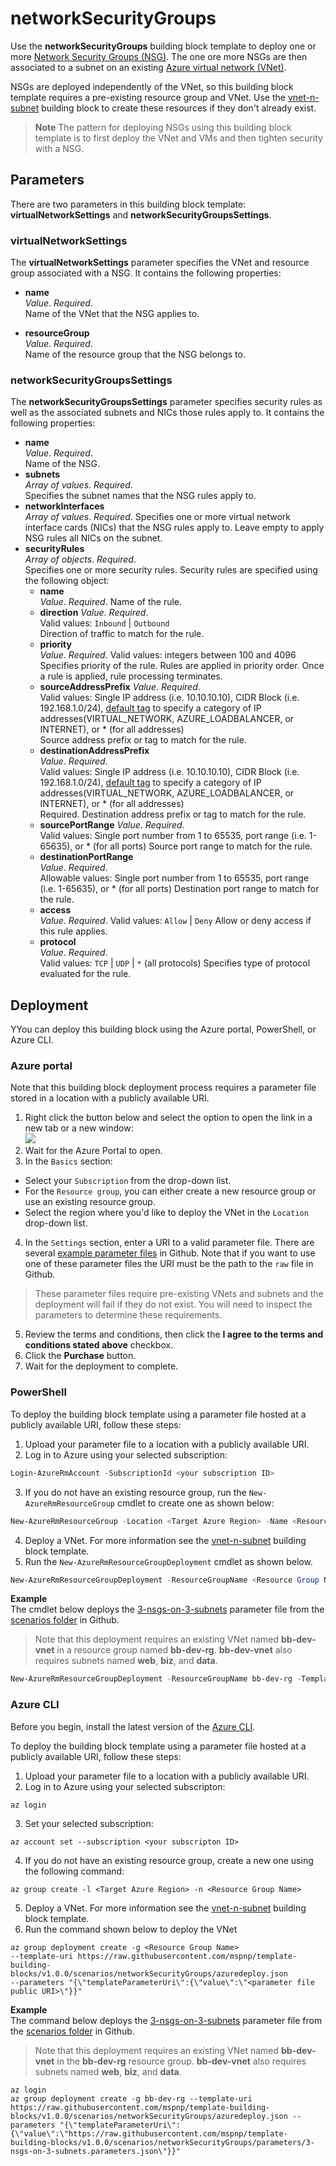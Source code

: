 # networkSecurityGroups

Use the **networkSecurityGroups** building block template to deploy one or more [Network Security Groups (NSG)][virtual-networks-nsg]. The one ore more NSGs are then associated to a subnet on an existing [Azure virtual network (VNet)](https://docs.microsoft.com/azure/virtual-network/virtual-networks-overview). 

NSGs are deployed independently of the VNet, so this building block template requires a pre-existing resource group and VNet. Use the [vnet-n-subnet](https://github.com/mspnp/template-building-blocks/tree/v1.0.0/scenarios/vnet-n-subnet) building block to create these resources if they don't already exist.

> **Note** The pattern for deploying NSGs using this building block template is to first deploy the VNet and VMs and then tighten security with a NSG.

## Parameters

There are two parameters in this building block template: **virtualNetworkSettings** and **networkSecurityGroupsSettings**. 

### virtualNetworkSettings

The **virtualNetworkSettings** parameter specifies the VNet and resource group associated with a NSG. It contains the following properties:

- **name**  
_Value_. _Required_.  
Name of the VNet that the NSG applies to.   

- **resourceGroup**  
_Value_. _Required_.  
Name of the resource group that the NSG belongs to.  

### networkSecurityGroupsSettings

The **networkSecurityGroupsSettings** parameter specifies security rules as well as the associated subnets and NICs those rules apply to. It contains the following properties:

- **name**  
_Value_. _Required_.  
Name of the NSG.  
- **subnets**  
_Array of values_. _Required_.  
Specifies the subnet names that the NSG rules apply to.
- **networkInterfaces**  
_Array of values_. _Required_.
Specifies one or more virtual network interface cards (NICs) that the NSG rules apply to. Leave empty to apply NSG rules all NICs on the subnet.
- **securityRules**  
_Array of objects_. _Required_.  
Specifies one or more security rules.  Security rules are specified using the following object:
  - **name**  
  _Value_. _Required_.
  Name of the rule.  
  - **direction**
  _Value_. _Required_.  
  Valid values: `Inbound` | `Outbound`  
  Direction of traffic to match for the rule.  
  - **priority**  
  _Value_. _Required_.
  Valid values: integers between 100 and 4096  
  Specifies priority of the rule. Rules are applied in priority order. Once a rule is applied, rule processing terminates.  
  - **sourceAddressPrefix**
  _Value_. _Required_.  
  Valid values: Single IP address (i.e. 10.10.10.10), CIDR Block (i.e. 192.168.1.0/24), [default tag][virtual-networks-nsg] to specify a category of IP addresses(VIRTUAL_NETWORK, AZURE_LOADBALANCER, or INTERNET), or * (for all addresses)  
  Source address prefix or tag to match for the rule.  
  - **destinationAddressPrefix**  
  _Value_. _Required_.  
  Valid values: Single IP address (i.e. 10.10.10.10), CIDR Block (i.e. 192.168.1.0/24), [default tag][virtual-networks-nsg] to specify a category of IP addresses(VIRTUAL_NETWORK, AZURE_LOADBALANCER, or INTERNET), or * (for all addresses)  
  Required. Destination address prefix or tag to match for the rule.  
  - **sourcePortRange**
  _Value_. _Required_.  
  Valid values: Single port number from 1 to 65535, port range (i.e. 1-65635), or * (for all ports) 
  Source port range to match for the rule.  
  - **destinationPortRange**  
  _Value_. _Required_.  
  Allowable values: Single port number from 1 to 65535, port range (i.e. 1-65635), or * (for all ports) 
  Destination port range to match for the rule.   
  - **access**  
  _Value_. _Required_.
  Valid values: `Allow` | `Deny`
  Allow or deny access if this rule applies.
  - **protocol**  
  _Value_. _Required_.  
  Valid values: `TCP` | `UDP` | `*` (all protocols)
  Specifies type of protocol evaluated for the rule.

## Deployment

YYou can deploy this building block using the Azure portal, PowerShell, or Azure CLI.

### Azure portal

Note that this building block deployment process requires a parameter file stored in a location with a publicly available URI.

1. Right click the button below and select the option to open the link in a new tab or a new window:<br><a href="https://portal.azure.com/#create/Microsoft.Template/uri/https%3A%2F%2Fraw.githubusercontent.com%2Fmspnp%2Ftemplate-building-blocks%2Fv1.0.0%2Fscenarios%2FnetworkSecurityGroups%2Fazuredeploy.json"><img src = "http://azuredeploy.net/deploybutton.png"/></a>
2. Wait for the Azure Portal to open.  
3. In the `Basics` section:
  - Select your `Subscription` from the drop-down list.
  - For the `Resource group`, you can either create a new resource group or use an existing resource group.
  - Select the region where you'd like to deploy the VNet in the `Location` drop-down list.  
4. In the `Settings` section, enter a URI to a valid parameter file. There are several [example parameter files](https://github.com/mspnp/template-building-blocks/tree/master/scenarios/networkSecurityGroups/parameters) in Github. Note that if you want to use one of these parameter files the URI must be the path to the `raw` file in Github.
  > These parameter files require pre-existing VNets and subnets and the deployment will fail if they do not exist. You will need to inspect the parameters to determine these requirements.  
5. Review the terms and conditions, then click the **I agree to the terms and conditions stated above** checkbox.  
6. Click the **Purchase** button.  
7. Wait for the deployment to complete.

### PowerShell

To deploy the building block template using a parameter file hosted at a publicly available URI, follow these steps:

1. Upload your parameter file to a location with a publicly available URI.
2. Log in to Azure using your selected subscription:
  ```Powershell
  Login-AzureRmAccount -SubscriptionId <your subscription ID>
  ```
3. If you do not have an existing resource group, run the `New-AzureRmResourceGroup` cmdlet to create one as shown below:
  ```PowerShell
  New-AzureRmResourceGroup -Location <Target Azure Region> -Name <Resource Group Name> 
  ```
4. Deploy a VNet. For more information see the [vnet-n-subnet](https://github.com/mspnp/template-building-blocks/blob/v1.0.0/templates/buildingBlocks/vnet-n-subnet/README.md) building block template.  
5. Run the `New-AzureRmResourceGroupDeployment` cmdlet as shown below.  
  ```PowerShell
  New-AzureRmResourceGroupDeployment -ResourceGroupName <Resource Group Name> -TemplateUri https://raw.githubusercontent.com/mspnp/template-building-blocks/v1.0.0/scenarios/networkSecurityGroups/azuredeploy.json -templateParameterUriFromTemplate <URI of parameter file>
  ```

**Example**  
The cmdlet below deploys the [3-nsgs-on-3-subnets](https://raw.githubusercontent.com/mspnp/template-building-blocks/v1.0.0/scenarios/networkSecurityGroups/parameters/3-nsgs-on-3-subnets.parameters.json) parameter file from the [scenarios folder](https://github.com/mspnp/template-building-blocks/tree/v1.0.0/scenarios/networkSecurityGroups) in Github.

> Note that this deployment requires an existing VNet named **bb-dev-vnet** in a resource group named **bb-dev-rg**. **bb-dev-vnet** also requires subnets named **web**, **biz**, and **data**.

```PowerShell
New-AzureRmResourceGroupDeployment -ResourceGroupName bb-dev-rg -TemplateUri https://raw.githubusercontent.com/mspnp/template-building-blocks/v1.0.0/scenarios/networkSecurityGroups/azuredeploy.json -templateParameterUriFromTemplate https://raw.githubusercontent.com/mspnp/template-building-blocks/v1.0.0/scenarios/networkSecurityGroups/parameters/3-nsgs-on-3-subnets.parameters.json
```

### Azure CLI

Before you begin, install the latest version of the [Azure CLI](https://docs.microsoft.com/cli/azure/install-azure-cli).

To deploy the building block template using a parameter file hosted at a publicly available URI, follow these steps:

1. Upload your parameter file to a location with a publicly available URI.  
2. Log in to Azure using your selected subscripton:  
  ```AzureCLI
  az login
  ```
3. Set your selected subscription:
  ```AzureCLI
  az account set --subscription <your subscripton ID>
  ```
4. If you do not have an existing resource group, create a new one using the following command:
  ```AzureCLI
  az group create -l <Target Azure Region> -n <Resource Group Name> 
  ```
5. Deploy a VNet. For more information see the [vnet-n-subnet](https://github.com/mspnp/template-building-blocks/blob/v1.0.0/templates/buildingBlocks/vnet-n-subnet/README.md) building block template.  
6. Run the command shown below to deploy the VNet
  ```AzureCLI
  az group deployment create -g <Resource Group Name>
  --template-uri https://raw.githubusercontent.com/mspnp/template-building-blocks/v1.0.0/scenarios/networkSecurityGroups/azuredeploy.json
  --parameters "{\"templateParameterUri\":{\"value\":\"<parameter file public URI>\"}}"
  ```

**Example**  
The command below deploys the [3-nsgs-on-3-subnets](https://raw.githubusercontent.com/mspnp/template-building-blocks/v1.0.0/scenarios/networkSecurityGroups/parameters/multiple-routes-on-subnets.parameters.json) parameter file from the [scenarios folder](https://github.com/mspnp/template-building-blocks/tree/v1.0.0/scenarios/networkSecurityGroups) in Github.

> Note that this deployment requires an existing VNet named **bb-dev-vnet** in the **bb-dev-rg** resource group. **bb-dev-vnet** also requires subnets named **web**, **biz**, and **data**.

```AzureCLI
az login
az group deployment create -g bb-dev-rg --template-uri https://raw.githubusercontent.com/mspnp/template-building-blocks/v1.0.0/scenarios/networkSecurityGroups/azuredeploy.json --parameters "{\"templateParameterUri\":{\"value\":\"https://raw.githubusercontent.com/mspnp/template-building-blocks/v1.0.0/scenarios/networkSecurityGroups/parameters/3-nsgs-on-3-subnets.parameters.json\"}}"
```

<!-- links -->
[virtual-networks-nsg]: https://docs.microsoft.com/azure/virtual-network/virtual-networks-nsg